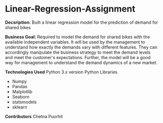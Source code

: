 # Linear-Regression-Assignment
**Decsription:**
Built a linear regression model for the prediction of demand for shared bikes

**Business Goal:**
Required to model the demand for shared bikes with the available independent variables. It will be used by the management to understand how exactly the demands vary with different features. They can accordingly manipulate the business strategy to meet the demand levels and meet the customer's expectations. Further, the model will be a good way for management to understand the demand dynamics of a new market. 

**Technologies Used** 
Python 3.x version
  Python Libraries
  - Numpy
  - Pandas
  - Matplotlib 
  - Seaborn
  - statsmodels
  - sklearn
    
**Contributors**
Chetna Puorhit
